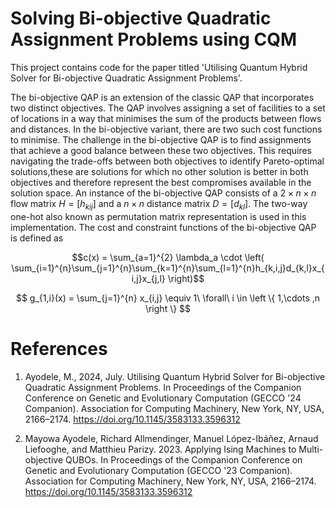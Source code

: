 
# Solving Bi-objective Quadratic Assignment Problems using CQM
This project contains code for the paper titled 'Utilising Quantum Hybrid Solver for Bi-objective Quadratic Assignment Problems'.  

The bi-objective QAP is an extension of the classic QAP that incorporates two distinct objectives. The QAP involves assigning a set of facilities to a set of locations in a way that minimises the sum of the products between flows and distances. In the bi-objective variant, there are two such cost functions to minimise. The challenge in the bi-objective QAP is to find assignments that achieve a good balance between these two objectives. This requires navigating the trade-offs between both objectives to identify Pareto-optimal solutions,these are solutions for which no other solution is better in both objectives and therefore represent the best compromises available in the solution space.
An instance of the bi-objective QAP consists of a $2 \times n \times n$ flow matrix $H=[h_{kij}]$ and a $n \times n$ distance matrix $D=[d_{kl}]$. The two-way one-hot also known as permutation matrix representation is used in this implementation. The cost and constraint functions of the bi-objective QAP is defined as



 $$c(x) = \sum_{a=1}^{2} \lambda_a \cdot \left( \sum_{i=1}^{n}\sum_{j=1}^{n}\sum_{k=1}^{n}\sum_{l=1}^{n}h_{k,i,j}d_{k,l}x_{i,j}x_{j,l} \right)$$

 $$ g_{1,i}(x) = \sum_{j=1}^{n} x_{i,j}  \equiv 1\  \forall\  i \in \left \{ 1,\cdots ,n \right \} $$



# References

1. Ayodele, M., 2024, July. Utilising Quantum Hybrid Solver for Bi-objective Quadratic Assignment Problems. In Proceedings of the Companion Conference on Genetic and Evolutionary Computation (GECCO '24 Companion). Association for Computing Machinery, New York, NY, USA, 2166–2174. https://doi.org/10.1145/3583133.3596312


2. Mayowa Ayodele, Richard Allmendinger, Manuel López-Ibáñez, Arnaud Liefooghe, and Matthieu Parizy. 2023. Applying Ising Machines to Multi-objective QUBOs. In Proceedings of the Companion Conference on Genetic and Evolutionary Computation (GECCO '23 Companion). Association for Computing Machinery, New York, NY, USA, 2166–2174. https://doi.org/10.1145/3583133.3596312
